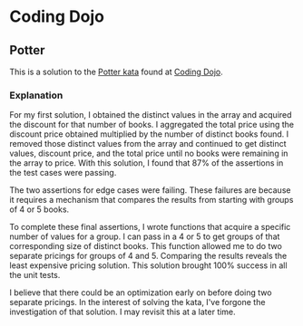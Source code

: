 # Coding Dojo
## Potter
This is a solution to the <a href="http://codingdojo.org/kata/Potter/" target="_blank">Potter kata</a> found at <a href="http://codingdojo.org" target="_blank">Coding Dojo</a>.

### Explanation

For my first solution, I obtained the distinct values in the array and acquired the discount for that number of books. I aggregated the total price using the discount price obtained multiplied by the number of distinct books found. I removed those distinct values from the array and continued to get distinct values, discount price, and the total price until no books were remaining in the array to price. With this solution, I found that 87% of the assertions in the test cases were passing.

The two assertions for edge cases were failing. These failures are because it requires a mechanism that compares the results from starting with groups of 4 or 5 books.

To complete these final assertions, I wrote functions that acquire a specific number of values for a group. I can pass in a 4 or 5 to get groups of that corresponding size of distinct books. This function allowed me to do two separate pricings for groups of 4 and 5. Comparing the results reveals the least expensive pricing solution. This solution brought 100% success in all the unit tests.

I believe that there could be an optimization early on before doing two separate pricings. In the interest of solving the kata, I've forgone the investigation of that solution. I may revisit this at a later time.
